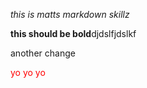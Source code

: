 <i>this is matts markdown skillz</i>

<b>this should be bold</b>djdslfjdslkf

another change

<font color="red">yo yo yo</font>